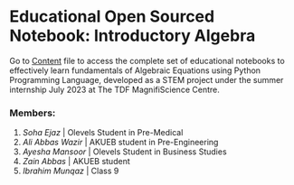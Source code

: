 # Educational Open Sourced Notebook: Introductory Algebra

Go to <a href="https://github.com/fazalabbas90397/Introductory-Algebra/blob/main/Introductory%20Algebra.ipynb">Content</a> file to access the complete set of educational notebooks to effectively learn fundamentals of Algebraic Equations using Python Programming Language, developed as a STEM project under the summer internship July 2023 at The TDF MagnifiScience Centre.

### Members:
1. *Soha Ejaz* | Olevels Student in Pre-Medical
2. *Ali Abbas Wazir* | AKUEB student in Pre-Engineering
3. *Ayesha Mansoor* | Olevels Student in Business Studies
4. *Zain Abbas* | AKUEB student
5. *Ibrahim Munqaz* | Class 9
